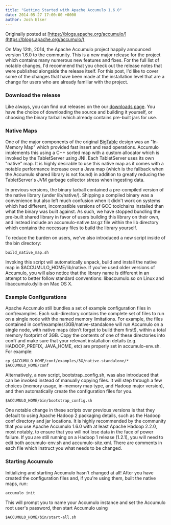 ```yaml
---
title: "Getting Started with Apache Accumulo 1.6.0"
date: 2014-05-27 17:00:00 +0000
author: Josh Elser
---
```


Originally posted at [https://blogs.apache.org/accumulo/](https://blogs.apache.org/accumulo/)

On May 12th, 2014, the Apache Accumulo project happily announced version 1.6.0 to the community. This is a new major release for the project which contains many numerous new features and fixes. For the full list of notable changes, I'd recommend that you check out the release notes that were published alongside the release itself. For this post, I'd like to cover some of the changes that have been made at the installation level that are a change for users who are already familiar with the project.

### Download the release

Like always, you can find out releases on the our [downloads page][downloads].  You have the choice of downloading the source and building it yourself, or choosing the binary tarball which already contains pre-built jars for use.

### Native Maps

One of the major components of the original [BigTable][bigtable] design was an "In-Memory Map" which provided fast insert and read operations. Accumulo implements this using a C++ sorted map with a custom allocator which is invoked by the TabletServer using JNI. Each TabletServer uses its own "native" map. It is highly desirable to use this native map as it comes with a notable performance increase over a Java map (which is the fallback when the Accumulo shared library is not found) in addition to greatly reducing the TabletServer's JVM garbage collector stress when ingesting data.

In previous versions, the binary tarball contained a pre-compiled version of the native library (under lib/native/). Shipping a compiled binary was a convenience but also left much confusion when it didn't work on systems which had different, incompatible versions of GCC toolchains installed than what the binary was built against. As such, we have stopped bundling the pre-built shared library in favor of users building this library on their own, and instead include an accumulo-native.tar.gz file within the lib directory which contains the necessary files to build the library yourself.

To reduce the burden on users, we've also introduced a new script inside of the bin directory:

    build_native_map.sh

Invoking this script will automatically unpack, build and install the native map in $ACCUMULO_HOME/lib/native. If you've used older versions of Accumulo, you will also notice that the library name is different in an attempt to better follow standard conventions: libaccumulo.so on Linux and libaccumulo.dylib on Mac OS X.

### Example Configurations

Apache Accumulo still bundles a set of example configuration files in conf/examples. Each sub-directory contains the complete set of files to run on a single node with the named memory limitations. For example, the files contained in conf/examples/3GB/native-standalone will run Accumulo on a single node, with native maps (don't forget to build them first!), within a total memory footprint of 3GB. Copy the contents of one of these directories into conf/ and make sure that your relevant installation details (e.g. HADOOP_PREFIX, JAVA_HOME, etc) are properly set in accumulo-env.sh. For example:

    cp $ACCUMULO_HOME/conf/examples/3G/native-standalone/* $ACCUMULO_HOME/conf

Alternatively, a new script, bootstrap_config.sh, was also introduced that can be invoked instead of manually copying files. It will step through a few choices (memory usage, in-memory map type, and Hadoop major version), and then automatically create the configuration files for you.

    $ACCUMULO_HOME/bin/bootstrap_config.sh

One notable change in these scripts over previous versions is that they default to using Apache Hadoop 2 packaging details, such as the Hadoop conf directory and jar locations. It is highly recommended by the community that you use Apache Accumulo 1.6.0 with at least Apache Hadoop 2.2.0, most notably, to ensure that you will not lose data in the face of power failure. If you are still running on a Hadoop 1 release (1.2.1), you will need to edit both accumulo-env.sh and accumulo-site.xml. There are comments in each file which instruct you what needs to be changed.

### Starting Accumulo

Initializing and starting Accumulo hasn't changed at all! After you have created the configuration files and, if you're using them, built the native maps, run:

    accumulo init

This will prompt you to name your Accumulo instance and set the Accumulo root user's password, then start Accumulo using

    $ACCUMULO_HOME/bin/start-all.sh

[downloads]: http://accumulo.apache.org/downloads/
[bigtable]: http://research.google.com/archive/bigtable.html
